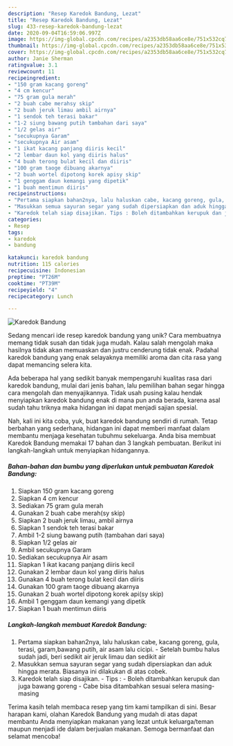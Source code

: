 ```yaml
---
description: "Resep Karedok Bandung, Lezat"
title: "Resep Karedok Bandung, Lezat"
slug: 433-resep-karedok-bandung-lezat
date: 2020-09-04T16:59:06.997Z
image: https://img-global.cpcdn.com/recipes/a2353db58aa6ce8e/751x532cq70/karedok-bandung-foto-resep-utama.jpg
thumbnail: https://img-global.cpcdn.com/recipes/a2353db58aa6ce8e/751x532cq70/karedok-bandung-foto-resep-utama.jpg
cover: https://img-global.cpcdn.com/recipes/a2353db58aa6ce8e/751x532cq70/karedok-bandung-foto-resep-utama.jpg
author: Janie Sherman
ratingvalue: 3.1
reviewcount: 11
recipeingredient:
- "150 gram kacang goreng"
- "4 cm kencur"
- "75 gram gula merah"
- "2 buah cabe merahsy skip"
- "2 buah jeruk limau ambil airnya"
- "1 sendok teh terasi bakar"
- "1-2 siung bawang putih tambahan dari saya"
- "1/2 gelas air"
- "secukupnya Garam"
- "secukupnya Air asam"
- "1 ikat kacang panjang diiris kecil"
- "2 lembar daun kol yang diiris halus"
- "4 buah terong bulat kecil dan diiris"
- "100 gram taoge dibuang akarnya"
- "2 buah wortel dipotong korek apisy skip"
- "1 genggam daun kemangi yang dipetik"
- "1 buah mentimun diiris"
recipeinstructions:
- "Pertama siapkan bahan2nya, lalu haluskan cabe, kacang goreng, gula, terasi, garam,bawang putih, air asam lalu cicipi. Setelah bumbu halus sudah jadi, beri sedikit air jeruk limau dan sedikit air"
- "Masukkan semua sayuran segar yang sudah dipersiapkan dan aduk hingga merata. Biasanya ini dilakukan di atas cobek."
- "Karedok telah siap disajikan. Tips : Boleh ditambahkan kerupuk dan juga bawang goreng Cabe bisa ditambahkan sesuai selera masing-masing"
categories:
- Resep
tags:
- karedok
- bandung

katakunci: karedok bandung 
nutrition: 115 calories
recipecuisine: Indonesian
preptime: "PT26M"
cooktime: "PT39M"
recipeyield: "4"
recipecategory: Lunch

---
```



![Karedok Bandung](https://img-global.cpcdn.com/recipes/a2353db58aa6ce8e/751x532cq70/karedok-bandung-foto-resep-utama.jpg)

Sedang mencari ide resep karedok bandung yang unik? Cara membuatnya memang tidak susah dan tidak juga mudah. Kalau salah mengolah maka hasilnya tidak akan memuaskan dan justru cenderung tidak enak. Padahal karedok bandung yang enak selayaknya memiliki aroma dan cita rasa yang dapat memancing selera kita.



Ada beberapa hal yang sedikit banyak mempengaruhi kualitas rasa dari karedok bandung, mulai dari jenis bahan, lalu pemilihan bahan segar hingga cara mengolah dan menyajikannya. Tidak usah pusing kalau hendak menyiapkan karedok bandung enak di mana pun anda berada, karena asal sudah tahu triknya maka hidangan ini dapat menjadi sajian spesial.


Nah, kali ini kita coba, yuk, buat karedok bandung sendiri di rumah. Tetap berbahan yang sederhana, hidangan ini dapat memberi manfaat dalam membantu menjaga kesehatan tubuhmu sekeluarga. Anda bisa membuat Karedok Bandung memakai 17 bahan dan 3 langkah pembuatan. Berikut ini langkah-langkah untuk menyiapkan hidangannya.

<!--inarticleads1-->

##### Bahan-bahan dan bumbu yang diperlukan untuk pembuatan Karedok Bandung:

1. Siapkan 150 gram kacang goreng
1. Siapkan 4 cm kencur
1. Sediakan 75 gram gula merah
1. Gunakan 2 buah cabe merah(sy skip)
1. Siapkan 2 buah jeruk limau, ambil airnya
1. Siapkan 1 sendok teh terasi bakar
1. Ambil 1-2 siung bawang putih (tambahan dari saya)
1. Siapkan 1/2 gelas air
1. Ambil secukupnya Garam
1. Sediakan secukupnya Air asam
1. Siapkan 1 ikat kacang panjang diiris kecil
1. Gunakan 2 lembar daun kol yang diiris halus
1. Gunakan 4 buah terong bulat kecil dan diiris
1. Gunakan 100 gram taoge dibuang akarnya
1. Gunakan 2 buah wortel dipotong korek api(sy skip)
1. Ambil 1 genggam daun kemangi yang dipetik
1. Siapkan 1 buah mentimun diiris




<!--inarticleads2-->

##### Langkah-langkah membuat Karedok Bandung:

1. Pertama siapkan bahan2nya, lalu haluskan cabe, kacang goreng, gula, terasi, garam,bawang putih, air asam lalu cicipi. - Setelah bumbu halus sudah jadi, beri sedikit air jeruk limau dan sedikit air
1. Masukkan semua sayuran segar yang sudah dipersiapkan dan aduk hingga merata. Biasanya ini dilakukan di atas cobek.
1. Karedok telah siap disajikan. - Tips : - Boleh ditambahkan kerupuk dan juga bawang goreng - Cabe bisa ditambahkan sesuai selera masing-masing




Terima kasih telah membaca resep yang tim kami tampilkan di sini. Besar harapan kami, olahan Karedok Bandung yang mudah di atas dapat membantu Anda menyiapkan makanan yang lezat untuk keluarga/teman maupun menjadi ide dalam berjualan makanan. Semoga bermanfaat dan selamat mencoba!
